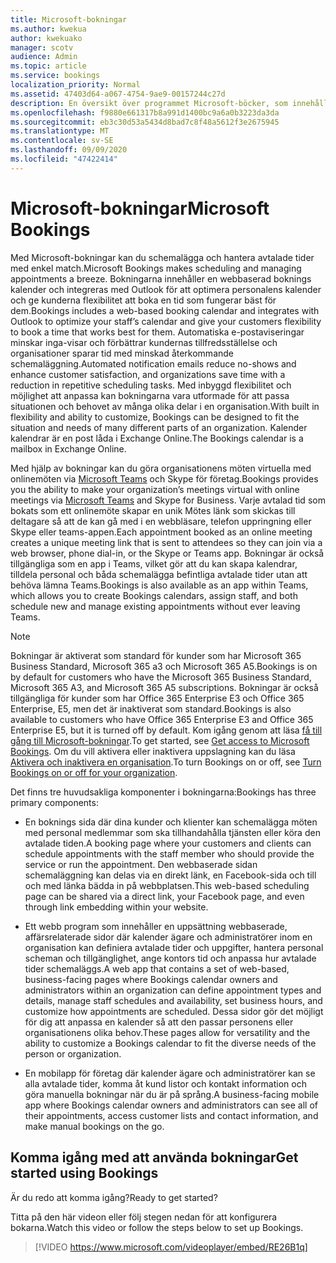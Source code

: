 ```yaml
---
title: Microsoft-bokningar
ms.author: kwekua
author: kwekuako
manager: scotv
audience: Admin
ms.topic: article
ms.service: bookings
localization_priority: Normal
ms.assetid: 47403d64-a067-4754-9ae9-00157244c27d
description: En översikt över programmet Microsoft-böcker, som innehåller en webbaserad boknings kalender och som integreras med Outlook för att optimera din personals kalender och ge dina kunder flexibilitet för att boka avtalade tider.
ms.openlocfilehash: f9880e661317b8a991d1400bc9a6a0b3223da3da
ms.sourcegitcommit: eb3c30d53a5434d8bad7c8f48a5612f3e2675945
ms.translationtype: MT
ms.contentlocale: sv-SE
ms.lasthandoff: 09/09/2020
ms.locfileid: "47422414"
---
```

# <a name="microsoft-bookings"></a><span data-ttu-id="2a7f2-103">Microsoft-bokningar</span><span class="sxs-lookup"><span data-stu-id="2a7f2-103">Microsoft Bookings</span></span>

<span data-ttu-id="2a7f2-104">Med Microsoft-bokningar kan du schemalägga och hantera avtalade tider med enkel match.</span><span class="sxs-lookup"><span data-stu-id="2a7f2-104">Microsoft Bookings makes scheduling and managing appointments a breeze.</span></span> <span data-ttu-id="2a7f2-105">Bokningarna innehåller en webbaserad boknings kalender och integreras med Outlook för att optimera personalens kalender och ge kunderna flexibilitet att boka en tid som fungerar bäst för dem.</span><span class="sxs-lookup"><span data-stu-id="2a7f2-105">Bookings includes a web-based booking calendar and integrates with Outlook to optimize your staff’s calendar and give your customers flexibility to book a time that works best for them.</span></span> <span data-ttu-id="2a7f2-106">Automatiska e-postaviseringar minskar inga-visar och förbättrar kundernas tillfredsställelse och organisationer sparar tid med minskad återkommande schemaläggning.</span><span class="sxs-lookup"><span data-stu-id="2a7f2-106">Automated notification emails reduce no-shows and enhance customer satisfaction, and organizations save time with a reduction in repetitive scheduling tasks.</span></span> <span data-ttu-id="2a7f2-107">Med inbyggd flexibilitet och möjlighet att anpassa kan bokningarna vara utformade för att passa situationen och behovet av många olika delar i en organisation.</span><span class="sxs-lookup"><span data-stu-id="2a7f2-107">With built in flexibility and ability to customize, Bookings can be designed to fit the situation and needs of many different parts of an organization.</span></span> <span data-ttu-id="2a7f2-108">Kalender kalendrar är en post låda i Exchange Online.</span><span class="sxs-lookup"><span data-stu-id="2a7f2-108">The Bookings calendar is a mailbox in Exchange Online.</span></span>

<span data-ttu-id="2a7f2-109">Med hjälp av bokningar kan du göra organisationens möten virtuella med onlinemöten via [Microsoft Teams](https://support.microsoft.com/office/overview-of-the-bookings-app-in-teams-7b8569e1-0c8a-444e-b712-d9968b05110b) och Skype för företag.</span><span class="sxs-lookup"><span data-stu-id="2a7f2-109">Bookings provides you the ability to make your organization’s meetings virtual with online meetings via [Microsoft Teams](https://support.microsoft.com/office/overview-of-the-bookings-app-in-teams-7b8569e1-0c8a-444e-b712-d9968b05110b) and Skype for Business.</span></span> <span data-ttu-id="2a7f2-110">Varje avtalad tid som bokats som ett onlinemöte skapar en unik Mötes länk som skickas till deltagare så att de kan gå med i en webbläsare, telefon uppringning eller Skype eller teams-appen.</span><span class="sxs-lookup"><span data-stu-id="2a7f2-110">Each appointment booked as an online meeting creates a unique meeting link that is sent to attendees so they can join via a web browser, phone dial-in, or the Skype or Teams app.</span></span> <span data-ttu-id="2a7f2-111">Bokningar är också tillgängliga som en app i Teams, vilket gör att du kan skapa kalendrar, tilldela personal och båda schemalägga befintliga avtalade tider utan att behöva lämna Teams.</span><span class="sxs-lookup"><span data-stu-id="2a7f2-111">Bookings is also available as an app within Teams, which allows you to create Bookings calendars, assign staff, and both schedule new and manage existing appointments without ever leaving Teams.</span></span>

> [!NOTE]
> <span data-ttu-id="2a7f2-112">Bokningar är aktiverat som standard för kunder som har Microsoft 365 Business Standard, Microsoft 365 a3 och Microsoft 365 A5.</span><span class="sxs-lookup"><span data-stu-id="2a7f2-112">Bookings is on by default for customers who have the Microsoft 365 Business Standard, Microsoft 365 A3, and Microsoft 365 A5 subscriptions.</span></span> <span data-ttu-id="2a7f2-113">Bokningar är också tillgängliga för kunder som har Office 365 Enterprise E3 och Office 365 Enterprise, E5, men det är inaktiverat som standard.</span><span class="sxs-lookup"><span data-stu-id="2a7f2-113">Bookings is also available to customers who have Office 365 Enterprise E3 and Office 365 Enterprise E5, but it is turned off by default.</span></span> <span data-ttu-id="2a7f2-114">Kom igång genom att läsa [få till gång till Microsoft-bokningar](get-access.md).</span><span class="sxs-lookup"><span data-stu-id="2a7f2-114">To get started, see [Get access to Microsoft Bookings](get-access.md).</span></span> <span data-ttu-id="2a7f2-115">Om du vill aktivera eller inaktivera uppslagning kan du läsa [Aktivera och inaktivera en organisation](turn-bookings-on-or-off.md).</span><span class="sxs-lookup"><span data-stu-id="2a7f2-115">To turn Bookings on or off, see [Turn Bookings on or off for your organization](turn-bookings-on-or-off.md).</span></span>

<span data-ttu-id="2a7f2-116">Det finns tre huvudsakliga komponenter i bokningarna:</span><span class="sxs-lookup"><span data-stu-id="2a7f2-116">Bookings has three primary components:</span></span>

- <span data-ttu-id="2a7f2-117">En boknings sida där dina kunder och klienter kan schemalägga möten med personal medlemmar som ska tillhandahålla tjänsten eller köra den avtalade tiden.</span><span class="sxs-lookup"><span data-stu-id="2a7f2-117">A booking page where your customers and clients can schedule appointments with the staff member who should provide the service or run the appointment.</span></span> <span data-ttu-id="2a7f2-118">Den webbaserade sidan schemaläggning kan delas via en direkt länk, en Facebook-sida och till och med länka bädda in på webbplatsen.</span><span class="sxs-lookup"><span data-stu-id="2a7f2-118">This web-based scheduling page can be shared via a direct link, your Facebook page, and even through link embedding within your website.</span></span>

- <span data-ttu-id="2a7f2-119">Ett webb program som innehåller en uppsättning webbaserade, affärsrelaterade sidor där kalender ägare och administratörer inom en organisation kan definiera avtalade tider och uppgifter, hantera personal scheman och tillgänglighet, ange kontors tid och anpassa hur avtalade tider schemaläggs.</span><span class="sxs-lookup"><span data-stu-id="2a7f2-119">A web app that contains a set of web-based, business-facing pages where Bookings calendar owners and administrators within an organization can define appointment types and details, manage staff schedules and availability, set business hours, and customize how appointments are scheduled.</span></span> <span data-ttu-id="2a7f2-120">Dessa sidor gör det möjligt för dig att anpassa en kalender så att den passar personens eller organisationens olika behov.</span><span class="sxs-lookup"><span data-stu-id="2a7f2-120">These pages allow for versatility and the ability to customize a Bookings calendar to fit the diverse needs of the person or organization.</span></span>

- <span data-ttu-id="2a7f2-121">En mobilapp för företag där kalender ägare och administratörer kan se alla avtalade tider, komma åt kund listor och kontakt information och göra manuella bokningar när du är på språng.</span><span class="sxs-lookup"><span data-stu-id="2a7f2-121">A business-facing mobile app where Bookings calendar owners and administrators can see all of their appointments, access customer lists and contact information, and make manual bookings on the go.</span></span>

## <a name="get-started-using-bookings"></a><span data-ttu-id="2a7f2-122">Komma igång med att använda bokningar</span><span class="sxs-lookup"><span data-stu-id="2a7f2-122">Get started using Bookings</span></span>

<span data-ttu-id="2a7f2-123">Är du redo att komma igång?</span><span class="sxs-lookup"><span data-stu-id="2a7f2-123">Ready to get started?</span></span>

<span data-ttu-id="2a7f2-124">Titta på den här videon eller följ stegen nedan för att konfigurera bokarna.</span><span class="sxs-lookup"><span data-stu-id="2a7f2-124">Watch this video or follow the steps below to set up Bookings.</span></span>

> [!VIDEO https://www.microsoft.com/videoplayer/embed/RE26B1q]
